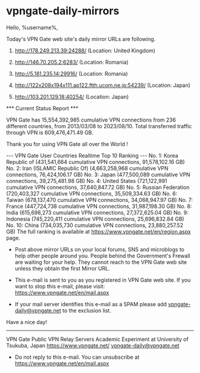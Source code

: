 # vpngate-daily-mirrors

Hello, %username%,

Today's VPN Gate web site's daily mirror URLs are following.

1. http://178.249.213.39:24288/
   (Location: United Kingdom)

2. http://146.70.205.2:6283/
   (Location: Romania)

3. http://5.181.235.14:29916/
   (Location: Romania)

4. http://122x208x194x111.ap122.ftth.ucom.ne.jp:54239/
   (Location: Japan)

5. http://103.201.129.18:40254/
   (Location: Japan)


*** Current Status Report ***

VPN Gate has 15,554,392,985 cumulative VPN connections from 236 different countries, from 2013/03/08 to 2023/08/10.
Total transferred traffic through VPN is 609,476,471.49 GB.

Thank you for using VPN Gate all over the World !


--- VPN Gate User Countries Realtime Top 10 Ranking ---
No. 1: Korea Republic of (431,541,664 cumulative VPN connections, 91,578,102.16 GB)
No. 2: Iran (ISLAMIC Republic Of) (4,663,258,968 cumulative VPN connections, 76,424,106.17 GB)
No. 3: Japan (477,500,089 cumulative VPN connections, 39,275,481.98 GB)
No. 4: United States (721,122,991 cumulative VPN connections, 37,640,847.72 GB)
No. 5: Russian Federation (720,403,327 cumulative VPN connections, 35,509,334.63 GB)
No. 6: Taiwan (678,137,470 cumulative VPN connections, 34,068,947.97 GB)
No. 7: France (447,724,738 cumulative VPN connections, 31,987,198.30 GB)
No. 8: India (615,698,273 cumulative VPN connections, 27,372,625.04 GB)
No. 9: Indonesia (745,220,411 cumulative VPN connections, 25,696,832.84 GB)
No. 10: China (734,035,730 cumulative VPN connections, 23,880,257.52 GB)
The full ranking is available at https://www.vpngate.net/en/region.aspx page.


* Post above mirror URLs on your local forums, SNS and microblogs
  to help other people around you.
  People behind the Government's Frewall are waiting for your help.
  They cannot reach to the VPN Gate web site
  unless they obtain the first Mirror URL.

* This e-mail is sent to you as you registered in VPN Gate web site.
  If you want to stop this e-mail, please visit:
  https://www.vpngate.net/en/mail.aspx

* If your mail server identifies this e-mail as a SPAM
  please add vpngate-daily@vpngate.net to the exclusion list.

Have a nice day!

------------------------------------------------------
VPN Gate Public VPN Relay Servers
Academic Experiment at University of Tsukuba, Japan
https://www.vpngate.net/
vpngate-daily@vpngate.net
* Do not reply to this e-mail.
  You can unsubscribe at https://www.vpngate.net/en/mail.aspx


